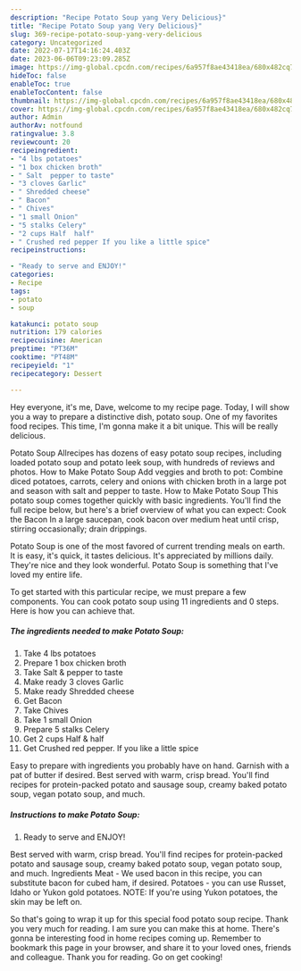 ```yaml
---
description: "Recipe Potato Soup yang Very Delicious}"
title: "Recipe Potato Soup yang Very Delicious}"
slug: 369-recipe-potato-soup-yang-very-delicious
category: Uncategorized
date: 2022-07-17T14:16:24.403Z
date: 2023-06-06T09:23:09.285Z
image: https://img-global.cpcdn.com/recipes/6a957f8ae43418ea/680x482cq70/potato-soup-recipe-main-photo.jpg
hideToc: false
enableToc: true
enableTocContent: false
thumbnail: https://img-global.cpcdn.com/recipes/6a957f8ae43418ea/680x482cq70/potato-soup-recipe-main-photo.jpg
cover: https://img-global.cpcdn.com/recipes/6a957f8ae43418ea/680x482cq70/potato-soup-recipe-main-photo.jpg
author: Admin
authorAv: notfound
ratingvalue: 3.8
reviewcount: 20
recipeingredient:
- "4 lbs potatoes"
- "1 box chicken broth"
- " Salt  pepper to taste"
- "3 cloves Garlic"
- " Shredded cheese"
- " Bacon"
- " Chives"
- "1 small Onion"
- "5 stalks Celery"
- "2 cups Half  half"
- " Crushed red pepper If you like a little spice"
recipeinstructions:

- "Ready to serve and ENJOY!"
categories:
- Recipe
tags:
- potato
- soup

katakunci: potato soup 
nutrition: 179 calories
recipecuisine: American
preptime: "PT36M"
cooktime: "PT48M"
recipeyield: "1"
recipecategory: Dessert

---
```



Hey everyone, it's me, Dave, welcome to my recipe page. Today, I will show you a way to prepare a distinctive dish, potato soup. One of my favorites food recipes. This time, I'm gonna make it a bit unique. This will be really delicious.

Potato Soup Allrecipes has dozens of easy potato soup recipes, including loaded potato soup and potato leek soup, with hundreds of reviews and photos. How to Make Potato Soup Add veggies and broth to pot: Combine diced potatoes, carrots, celery and onions with chicken broth in a large pot and season with salt and pepper to taste. How to Make Potato Soup This potato soup comes together quickly with basic ingredients. You&#39;ll find the full recipe below, but here&#39;s a brief overview of what you can expect: Cook the Bacon In a large saucepan, cook bacon over medium heat until crisp, stirring occasionally; drain drippings.

Potato Soup is one of the most favored of current trending meals on earth. It is easy, it's quick, it tastes delicious. It's appreciated by millions daily. They're nice and they look wonderful. Potato Soup is something that I've loved my entire life.


To get started with this particular recipe, we must prepare a few components. You can cook potato soup using 11 ingredients and 0 steps. Here is how you can achieve that.

<!--inarticleads1-->

##### The ingredients needed to make Potato Soup:

1. Take 4 lbs potatoes
1. Prepare 1 box chicken broth
1. Take  Salt &amp; pepper to taste
1. Make ready 3 cloves Garlic
1. Make ready  Shredded cheese
1. Get  Bacon
1. Take  Chives
1. Take 1 small Onion
1. Prepare 5 stalks Celery
1. Get 2 cups Half &amp; half
1. Get  Crushed red pepper. If you like a little spice


Easy to prepare with ingredients you probably have on hand. Garnish with a pat of butter if desired. Best served with warm, crisp bread. You&#39;ll find recipes for protein-packed potato and sausage soup, creamy baked potato soup, vegan potato soup, and much. 

<!--inarticleads2-->

##### Instructions to make Potato Soup:


1. Ready to serve and ENJOY!

Best served with warm, crisp bread. You&#39;ll find recipes for protein-packed potato and sausage soup, creamy baked potato soup, vegan potato soup, and much. Ingredients Meat - We used bacon in this recipe, you can substitute bacon for cubed ham, if desired. Potatoes - you can use Russet, Idaho or Yukon gold potatoes. NOTE: If you&#39;re using Yukon potatoes, the skin may be left on. 

So that's going to wrap it up for this special food potato soup recipe. Thank you very much for reading. I am sure you can make this at home. There's gonna be interesting food in home recipes coming up. Remember to bookmark this page in your browser, and share it to your loved ones, friends and colleague. Thank you for reading. Go on get cooking!
